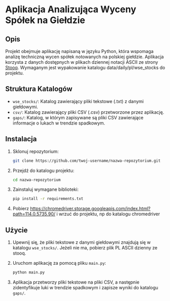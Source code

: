 # Aplikacja Analizująca Wyceny Spółek na Giełdzie

## Opis

Projekt obejmuje aplikację napisaną w języku Python, która wspomaga analizę techniczną wycen spółek notowanych na polskiej giełdzie. Aplikacja korzysta z danych dostępnych w plikach dziennej notacji ASCII ze strony [Stooq](https://stooq.pl/db/h/).
Wymaganym jest wypakowanie katalogu data/daily/pl/wse_stocks do projektu.

## Struktura Katalogów

- `wse_stocks/`: Katalog zawierający pliki tekstowe (.txt) z danymi giełdowymi.
- `csv/`: Katalog zawierający pliki CSV (.csv) przetworzone przez aplikację.
- `gaps/`: Katalog, w którym zapisywane są pliki CSV zawierające informacje o lukach w trendzie spadkowym.

## Instalacja

1. Sklonuj repozytorium:

    ```bash
    git clone https://github.com/twoj-username/nazwa-repozytorium.git
    ```

2. Przejdź do katalogu projektu:

    ```bash
    cd nazwa-repozytorium
    ```

3. Zainstaluj wymagane biblioteki:

    ```bash
    pip install -r requirements.txt
    ```

4. Pobierz https://chromedriver.storage.googleapis.com/index.html?path=114.0.5735.90/ i wrzuć do projektu, np do katalogu chromedriver

## Użycie

1. Upewnij się, że pliki tekstowe z danymi giełdowymi znajdują się w katalogu `wse_stocks/`. Jeżeli nie ma, pobierz plik PL ASCII dzienny ze stooq.
2. Uruchom aplikację za pomocą pliku `main.py`:

    ```bash
    python main.py
    ```

3. Aplikacja przetworzy pliki tekstowe na pliki CSV, a następnie zidentyfikuje luki w trendzie spadkowym i zapisze wyniki do katalogu `gaps/`.

